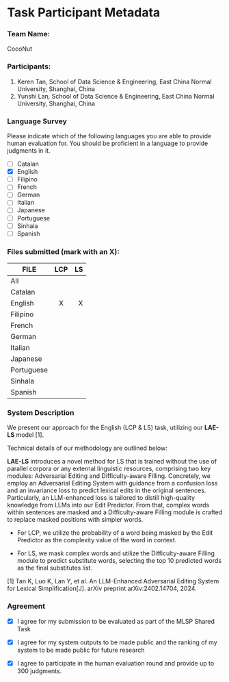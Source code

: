 # Task Participant Metadata

### Team Name:

CocoNut

### Participants:

1. Keren Tan, School of Data Science \& Engineering, East China Normal University, Shanghai, China
2. Yunshi Lan, School of Data Science \& Engineering, East China Normal University, Shanghai, China

### Language Survey

Please indicate which of the following languages you are able to provide human evaluation for. You should be proficient
in a language to provide judgments in it.

- [ ] Catalan
- [X] English
- [ ] Filipino
- [ ] French
- [ ] German
- [ ] Italian
- [ ] Japanese
- [ ] Portuguese
- [ ] Sinhala
- [ ] Spanish

### Files submitted (mark with an X):

| FILE       | LCP | LS |
|------------|:---:|---:|
| All        |     |    |
| Catalan    |     |    |
| English    |  X  |  X |
| Filipino   |     |    |
| French     |     |    |
| German     |     |    |
| Italian    |     |    |
| Japanese   |     |    |
| Portuguese |     |    |
| Sinhala    |     |    |
| Spanish    |     |    |

### System Description

We present our approach for the English (LCP & LS) task, utilizing our **LAE-LS** model [1].

Technical details of our methodology are outlined below:

**LAE-LS** introduces a novel method for LS that is trained without the use of parallel corpora or
any external linguistic resources, comprising two key modules: Adversarial Editing and Difficulty-aware Filling.
Concretely, we employ an Adversarial Editing System with guidance from a confusion loss and an invariance loss to
predict lexical edits in the original sentences.
Particularly, an LLM-enhanced loss is tailored to distill high-quality knowledge from LLMs into our Edit Predictor.
From that, complex words within sentences are masked and a Difficulty-aware Filling module is crafted to replace masked
positions with simpler words.

- For LCP, we utilize the probability of a word being masked by the Edit Predictor as the complexity value of
  the word in context.

- For LS, we mask complex words and utilize the Difficulty-aware Filling module to predict substitute words,
  selecting the top 10 predicted words as the final substitutes list.

[1] Tan K, Luo K, Lan Y, et al. An LLM-Enhanced Adversarial Editing System for Lexical Simplification[J]. arXiv preprint
arXiv:2402.14704, 2024.

### Agreement

- [X] I agree for my submission to be evaluated as part of the MLSP Shared Task
- [X] I agree for my system outputs to be made public and the ranking of my system to be made public for future research
- [X] I agree to participate in the human evaluation round and provide up to 300 judgments.

